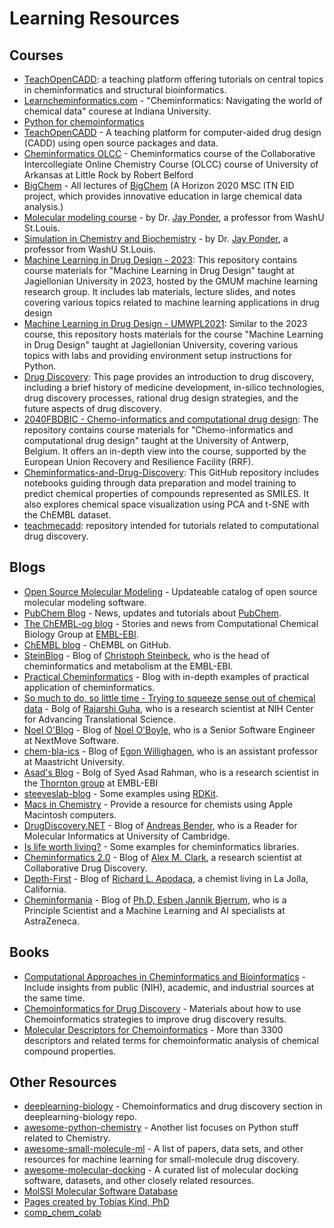 # Learning Resources

## Courses

- [TeachOpenCADD](https://volkamerlab.org/projects/teachopencadd/): a teaching platform offering tutorials on central topics in cheminformatics and structural bioinformatics.
- [Learncheminformatics.com](http://learncheminformatics.com/) - "Cheminformatics: Navigating the world of chemical data" courese at Indiana University.
- [Python for chemoinformatics](https://github.com/Mishima-syk/py4chemoinformatics)
- [TeachOpenCADD](https://github.com/volkamerlab/TeachOpenCADD) - A teaching platform for computer-aided drug design (CADD) using open source packages and data.
- [Cheminformatics OLCC](https://chem.libretexts.org/Courses/Intercollegiate_Courses/Cheminformatics_OLCC_(2019)) - Cheminformatics course of the Collaborative Intercollegiate Online Chemistry Course (OLCC) course of University of Arkansas at Little Rock by Robert Belford
- [BigChem](http://bigchem.eu/alllectures) - All lectures of [BigChem](http://bigchem.eu/) (A Horizon 2020 MSC ITN EID project, which provides innovative education in large chemical data analysis.)
- [Molecular modeling course](https://dasher.wustl.edu/chem478/) - by Dr. [Jay Ponder](https://dasher.wustl.edu/), a professor from WashU St.Louis.
- [Simulation in Chemistry and Biochemistry](https://dasher.wustl.edu/chem430/) - by Dr. [Jay Ponder](https://dasher.wustl.edu/), a professor from WashU St.Louis.
- [Machine Learning in Drug Design - 2023](https://github.com/gmum/mldd23): This repository contains course materials for "Machine Learning in Drug Design" taught at Jagiellonian University in 2023, hosted by the GMUM machine learning research group. It includes lab materials, lecture slides, and notes covering various topics related to machine learning applications in drug design
- [Machine Learning in Drug Design - UMWPL2021](https://github.com/gmum/umwpl2021): Similar to the 2023 course, this repository hosts materials for the course "Machine Learning in Drug Design" taught at Jagiellonian University, covering various topics with labs and providing environment setup instructions for Python.
- [Drug Discovery](https://www.drugdesign.org/chapters/drug-discovery/): This page provides an introduction to drug discovery, including a brief history of medicine development, in-silico technologies, drug discovery processes, rational drug design strategies, and the future aspects of drug discovery.
- [2040FBDBIC - Chemo-informatics and computational drug design](https://github.com/UAMCAntwerpen/2040FBDBIC): The repository contains course materials for "Chemo-informatics and computational drug design" taught at the University of Antwerp, Belgium. It offers an in-depth view into the course, supported by the European Union Recovery and Resilience Facility (RRF).
- [Cheminformatics-and-Drug-Discovery](https://github.com/Shiska07/Cheminformatics-and-Drug-Discovery): This GitHub repository includes notebooks guiding through data preparation and model training to predict chemical properties of compounds represented as SMILES. It also explores chemical space visualization using PCA and t-SNE with the ChEMBL dataset.
- [teachmecadd](https://github.com/med-sci/teachmecadd/tree/feature/tutorials): repository intended for tutorials related to computational drug discovery.

## Blogs

- [Open Source Molecular Modeling](https://opensourcemolecularmodeling.github.io/README.html) - Updateable catalog of open source molecular modeling software.
- [PubChem Blog](https://pubchemblog.ncbi.nlm.nih.gov/) - News, updates and tutorials about [PubChem](https://pubchem.ncbi.nlm.nih.gov/).
- [The ChEMBL-og blog](http://chembl.blogspot.tw/) - Stories and news from Computational Chemical Biology Group at [EMBL-EBI](https://www.ebi.ac.uk/).
- [ChEMBL blog](http://chembl.github.io/) - ChEMBL on GitHub.
- [SteinBlog](http://www.steinbeck-molecular.de/steinblog/) - Blog of [Christoph Steinbeck](http://www.steinbeck-molecular.de/steinblog/index.php/about/), who is the head of cheminformatics and metabolism at the EMBL-EBI.
- [Practical Cheminformatics](http://practicalcheminformatics.blogspot.com/) - Blog with in-depth examples of practical application of cheminformatics.
- [So much to do, so little time - Trying to squeeze sense out of chemical data](http://blog.rguha.net/) - Bolg of [Rajarshi Guha](http://blog.rguha.net/?page_id=8), who is a research scientist at NIH Center for Advancing Translational Science.
- [Noel O'Blog](http://baoilleach.blogspot.tw/) - Blog of [Noel O'Boyle](https://www.redbrick.dcu.ie/~noel/), who is a Senior Software Engineer at NextMove Software.
- [chem-bla-ics](http://chem-bla-ics.blogspot.tw/) - Blog of [Egon Willighagen](http://egonw.github.io/), who is an assistant professor at Maastricht University.
- [Asad's Blog](https://chembioinfo.com/) - Bolg of Syed Asad Rahman, who is a research scientist in the [Thornton group](http://www.ebi.ac.uk/research/thornton) at EMBL-EBI
- [steeveslab-blog](http://asteeves.github.io/) - Some examples using [RDKit](http://www.rdkit.org/).
- [Macs in Chemistry](http://www.macinchem.org/) - Provide a resource for chemists using Apple Macintosh computers.
- [DrugDiscovery.NET](http://www.drugdiscovery.net/) - Blog of [Andreas Bender](http://www.andreasbender.de/), who is a Reader for Molecular Informatics at University of Cambridge.
- [Is life worth living?](https://iwatobipen.wordpress.com/) - Some examples for cheminformatics libraries.
- [Cheminformatics 2.0](https://cheminf20.org/) - Blog of [Alex M. Clark](https://twitter.com/aclarkxyz), a research scientist at Collaborative Drug Discovery.
- [Depth-First](https://depth-first.com/) - Blog of [Richard L. Apodaca](https://depth-first.com/about/), a chemist living in La Jolla, California.
- [Cheminformania](https://www.cheminformania.com) - Blog of [Ph.D, Esben Jannik Bjerrum](https://www.cheminformania.com/about/esben-jannik-bjerrum/), who is a Principle Scientist and a Machine Learning and AI specialists at AstraZeneca.

## Books

- [Computational Approaches in Cheminformatics and Bioinformatics](https://books.google.com/books/about/Computational_Approaches_in_Cheminformat.html?id=bLqV4rYQoYsC) -  Include insights from public (NIH), academic, and industrial sources at the same time.
- [Chemoinformatics for Drug Discovery](https://onlinelibrary.wiley.com/doi/book/10.1002/9781118742785) - Materials about how to use Chemoinformatics strategies to improve drug discovery results.
- [Molecular Descriptors for Chemoinformatics](https://onlinelibrary.wiley.com/doi/book/10.1002/9783527628766) - More than 3300 descriptors and related terms for chemoinformatic analysis of chemical compound properties.

## Other Resources

- [deeplearning-biology](https://github.com/hussius/deeplearning-biology#chemoinformatics-and-drug-discovery-) - Chemoinformatics and drug discovery section in deeplearning-biology repo.
- [awesome-python-chemistry](https://github.com/lmmentel/awesome-python-chemistry) - Another list focuses on Python stuff related to Chemistry.
- [awesome-small-molecule-ml](https://github.com/benb111/awesome-small-molecule-ml) - A list of papers, data sets, and other resources for machine learning for small-molecule drug discovery.
- [awesome-molecular-docking](https://github.com/yangnianzu0515/awesome-molecular-docking) - A curated list of molecular docking software, datasets, and other closely related resources.
- [MolSSI Molecular Software Database](https://molssi.org/software-search/)
- [Pages created by Tobias Kind, PhD](https://fiehnlab.ucdavis.edu/staff/kind/metabolomics)
- [comp_chem_colab](https://github.com/yboulaamane/comp_chem_colab)
